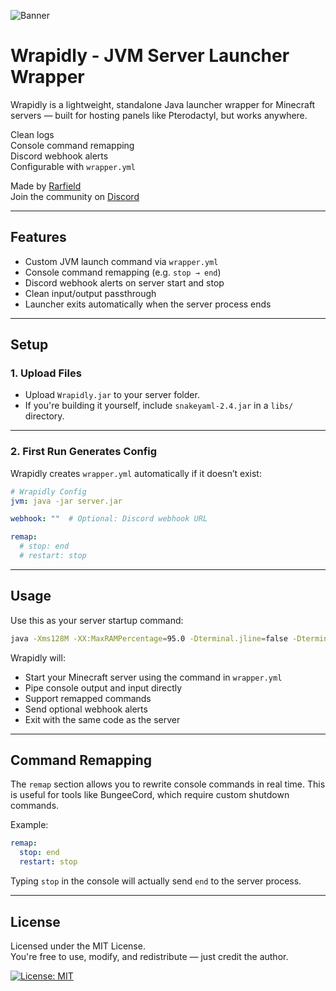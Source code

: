 ![Banner](https://github.com/user-attachments/assets/2f9c92d5-071f-4181-9975-36a13f1a6dbd)
# Wrapidly - JVM Server Launcher Wrapper

Wrapidly is a lightweight, standalone Java launcher wrapper for Minecraft servers — built for hosting panels like Pterodactyl, but works anywhere.

Clean logs  
Console command remapping  
Discord webhook alerts  
Configurable with `wrapper.yml`

Made by [Rarfield](https://youtube.com/@Rarfield)  
Join the community on [Discord](https://discord.gg/3BGG8tcvVR)

---

## Features

- Custom JVM launch command via `wrapper.yml`
- Console command remapping (e.g. `stop → end`)
- Discord webhook alerts on server start and stop
- Clean input/output passthrough
- Launcher exits automatically when the server process ends

---

## Setup

### 1. Upload Files

- Upload `Wrapidly.jar` to your server folder.
- If you're building it yourself, include `snakeyaml-2.4.jar` in a `libs/` directory.

---

### 2. First Run Generates Config

Wrapidly creates `wrapper.yml` automatically if it doesn’t exist:

```yaml
# Wrapidly Config
jvm: java -jar server.jar

webhook: ""  # Optional: Discord webhook URL

remap:
  # stop: end
  # restart: stop
```

---

## Usage

Use this as your server startup command:

```bash
java -Xms128M -XX:MaxRAMPercentage=95.0 -Dterminal.jline=false -Dterminal.ansi=true -jar Wrapidly.jar
```

Wrapidly will:
- Start your Minecraft server using the command in `wrapper.yml`
- Pipe console output and input directly
- Support remapped commands
- Send optional webhook alerts
- Exit with the same code as the server

---

## Command Remapping

The `remap` section allows you to rewrite console commands in real time. This is useful for tools like BungeeCord, which require custom shutdown commands.

Example:

```yaml
remap:
  stop: end
  restart: stop
```

Typing `stop` in the console will actually send `end` to the server process.

---

## License

Licensed under the MIT License.  
You're free to use, modify, and redistribute — just credit the author.

[![License: MIT](https://img.shields.io/badge/License-MIT-yellow.svg)](https://opensource.org/licenses/MIT)
